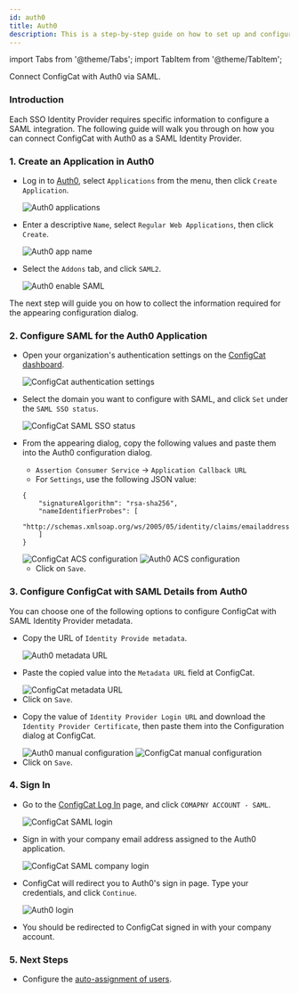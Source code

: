 ```yaml
---
id: auth0
title: Auth0
description: This is a step-by-step guide on how to set up and configure Auth0 as a SAML Identity Provider for your organization.
---
```


import Tabs from '@theme/Tabs';
import TabItem from '@theme/TabItem';

Connect ConfigCat with Auth0 via SAML.

### Introduction
Each SSO Identity Provider requires specific information to configure a SAML integration. The following guide will walk you through on how you can connect ConfigCat with Auth0 as a SAML Identity Provider.

### 1. Create an Application in Auth0

- Log in to <a href="https://auth0.com/auth/login" target="_blank">Auth0</a>, select `Applications` from the menu, then click `Create Application`.

  <img class="saml-tutorial-img" src="/docs/assets/saml/auth0/applications.png" alt="Auth0 applications" />

- Enter a descriptive `Name`, select `Regular Web Applications`, then click `Create`.

  <img class="saml-tutorial-img" src="/docs/assets/saml/auth0/app_name.png" alt="Auth0 app name" />

- Select the `Addons` tab, and click `SAML2`.

  <img class="saml-tutorial-img" src="/docs/assets/saml/auth0/enable_saml.png"  alt="Auth0 enable SAML"/>

The next step will guide you on how to collect the information required for the appearing configuration dialog.

### 2. Configure SAML for the Auth0 Application
- Open your organization's authentication settings on the <a href="https://app.configcat.com/organization/authentication" target="_blank">ConfigCat dashboard</a>.

  <img class="saml-tutorial-img" src="/docs/assets/saml/dashboard/authentication.png" alt="ConfigCat authentication settings" />

- Select the domain you want to configure with SAML, and click `Set` under the `SAML SSO status`.

  <img class="saml-tutorial-img" src="/docs/assets/saml/dashboard/domains.png" alt="ConfigCat SAML SSO status" />

- From the appearing dialog, copy the following values and paste them into the Auth0 configuration dialog.
    - `Assertion Consumer Service` -> `Application Callback URL`
    - For `Settings`, use the following JSON value:
    ```
    {
        "signatureAlgorithm": "rsa-sha256",
        "nameIdentifierProbes": [
            "http://schemas.xmlsoap.org/ws/2005/05/identity/claims/emailaddress"
        ]
    }
    ```

   <img class="saml-tutorial-img" src="/docs/assets/saml/auth0/cc_idp.png"  alt="ConfigCat ACS configuration" />

   <img class="saml-tutorial-img" src="/docs/assets/saml/auth0/acs_url.png" alt="Auth0 ACS configuration"/>

    - Click on `Save`.

### 3. Configure ConfigCat with SAML Details from Auth0

You can choose one of the following options to configure ConfigCat with SAML Identity Provider metadata.

<Tabs>
  <TabItem value="metadataUrl" label="Metadata URL" default>
    <ul>
      <li>
        <p>Copy the URL of <code>Identity Provide metadata</code>.</p>
        <img class="saml-tutorial-img" src="/docs/assets/saml/auth0/metadata_url.png" alt="Auth0 metadata URL" />
      </li>
      <li>
        <p>Paste the copied value into the <code>Metadata URL</code> field at ConfigCat.</p>
        <img class="saml-tutorial-img" src="/docs/assets/saml/auth0/cc_metadata_url.png" alt="ConfigCat metadata URL"/>
      </li>
      <li>
        Click on <code>Save</code>.
      </li>
    </ul>
  </TabItem>
  <TabItem value="manual" label="Manual Configuration">
    <ul>
      <li>
        <p>Copy the value of <code>Identity Provider Login URL</code> and download the <code>Identity Provider Certificate</code>, then paste them into the Configuration dialog at ConfigCat.</p>
        <img class="saml-tutorial-img" src="/docs/assets/saml/auth0/manual.png" alt="Auth0 manual configuration" />
        <img class="saml-tutorial-img" src="/docs/assets/saml/auth0/cc_manual.png" alt="ConfigCat manual configuration"/>
      </li>
      <li>
        Click on <code>Save</code>.
      </li>
    </ul>
  </TabItem>
</Tabs>

### 4. Sign In
- Go to the <a href="https://app.configcat.com/login" target="_blank">ConfigCat Log In</a> page, and click `COMAPNY ACCOUNT - SAML`.
  
  <img class="saml-tutorial-img" src="/docs/assets/saml/dashboard/saml_login.png" alt="ConfigCat SAML login" />

- Sign in with your company email address assigned to the Auth0 application.

  <img class="saml-tutorial-img" src="/docs/assets/saml/dashboard/company_email.png" alt="ConfigCat SAML company login" />

- ConfigCat will redirect you to Auth0's sign in page. Type your credentials, and click `Continue`.

  <img class="saml-tutorial-img" src="/docs/assets/saml/auth0/login.png" alt="Auth0 login" />

- You should be redirected to ConfigCat signed in with your company account.

### 5. Next Steps

- Configure the [auto-assignment of users](/docs/advanced/team-management/auto-assign-users).